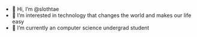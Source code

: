 - 👋 Hi, I’m @slothtae
- 👀 I’m interested in technology that changes the world and makes our life easy
- 🌱 I’m currently an computer science undergrad student

<!---
slothtae/slothtae is a ✨ special ✨ repository because its `README.md` (this file) appears on your GitHub profile.
You can click the Preview link to take a look at your changes.
--->
